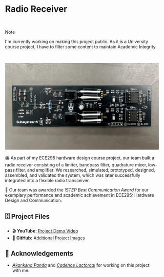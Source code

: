 # Radio Receiver

<br>

> [!NOTE]
> I'm currently working on making this project public. As it is a University course project, I have to filter some content to maintain Academic Integrity. 

<br>

![head](https://github.com/thejoonho/radio-receiver/blob/main/images/radio-receiver.jpeg)

📻 As part of my ECE295 hardware design course project, our team built a radio receiver consisting of a limiter, bandpass filter, quadrature mixer, low-pass filter, and amplifier. We researched, simulated, prototyped, designed, assembled, and validated the system, which was later successfully integrated into a flexible radio transceiver.

🌟 Our team was awarded the _ISTEP Best Communication Award_ for our exemplary performance and academic achievement in ECE295: Hardware Design and Communication.

## 🗄️ Project Files
<!-- - 🪄 **Altium Designer:** [Radio Receiver]() -->
<!-- - 📑 **Google Doc:** [Project Documentation]() -->

- 🎬 **YouTube:** [Project Demo Video](https://www.youtube.com/watch?v=JGLR_uTyv3c)
- 🌁 **GitHub:** [Additional Project Images](https://github.com/thejoonho/radio-receiver/tree/main/images)

## 💐 Acknowledgements

- *[Akanksha Panda](https://www.linkedin.com/in/akanksha-panda0/)* and *[Cadence Lactorcai](https://www.linkedin.com/in/cadence-latorcai/)* for working on this project with me. 

